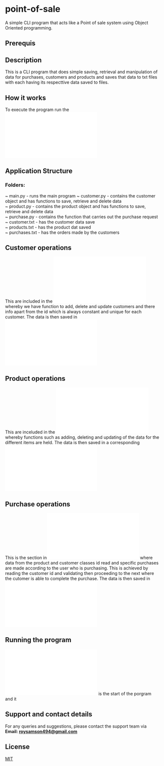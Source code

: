 # point-of-sale
A simple CLI program that acts like a Point of sale system using Object Oriented programming. 

## Prerequis
## Description

This is a CLI program that does simple saving, retrieval and manipulation of data for purchases, customers and products and saves that data to txt files with each having its respecttive data saved to files.

## How it works
To execute the program run the ![Main file](main.py)

## Application Structure
### Folders:
~ main.py - runs the main program
~ customer.py - contains the customer object and has functions to save, retrieve and delete data<br>
~ product.py - contains the product object and has functions to save, retrieve and delete data <br>
~ purchase.py - contains the function that carries out the purchase request<br>
~ customer.txt - has the customer data save<br>
~ products.txt - has the product dat saved<br>
~ purchases.txt - has the orders made by the customers</br>
## Customer operations
This are included in the ![Customer class](customer.py) whereby we have function to add, delete and update customers and there info apart from the id which is always constant and unique for each customer.
The data is then saved in ![Customer data txt](customer.txt)

## Product operations
This are inceluded in the ![Product class](product.py) whereby functions such as adding, deleting and updating of the data for the different items are held.
The data is then saved in a corresponding ![Product data txt](products.txt)

## Purchase operations
This is the section in![Purchase class](purchase.py) where data from the product and customer classes id read and specific purchases are made according to the user who is purchasing. 
This is achieved by reading the customer id and validating then proceeding to the next where the cutomer is able to complete the purchase.
The data is then saved in ![Purchase data](purchases.txt)

## Running the program
![Main](mainmenu.py) is the start of the porgram and it 

## Support and contact details
For any queries and suggestions, please contact the support team via **Email: roysamson494@gmail.com**

## License
[MIT](https://choosealicense.com/licenses/mit/)

